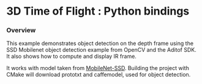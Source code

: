 # 3D Time of Flight : Python bindings

### Overview
This example  demonstrates object detection on the depth frame using the SSD Mobilenet object detection example from OpenCV and the Aditof SDK. It also shows how to compute and display IR frame.

It works with model taken from [MobileNet-SSD](https://github.com/chuanqi305/MobileNet-SSD/). Building the project with CMake will download prototxt and caffemodel, used for object detection. 

